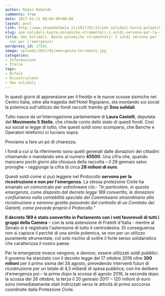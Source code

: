 ```yaml
---
author: Radio Rebelde
comments: true
date: 2017-01-21 08:04:09+00:00
layout: post
link: http://www.atomodelmale.it/2017/01/21/sms-solidali-basta-polemiche-strumentali-i-soldi-servono-per-la-ricostruzione-non-per-lemergenza/
slug: sms-solidali-basta-polemiche-strumentali-i-soldi-servono-per-la-ricostruzione-non-per-lemergenza
title: Sms Solidali. Basta polemiche strumentali! I soldi servono per la ricostruzione
  non per l'emergenza!
wordpress_id: 17581
image: uploads/2017/01/emergenza-terremoto.jpg
categories:
- Informazione
- Italia
tags:
- Bufale
- Ricostruzione
- Sms solidali
---
```


In questi giorni di apprensione per il freddo e le nuove scosse sismiche nel Centro Italia, oltre alla tragedia dell'Hotel Rigopiano, sta montando sui social la polemica sull'utilizzo dei fondi raccolti tramite gli **Sms solidali**.

Tutto nasce da un'interrogazione parlamentare di **Laura Castelli**, deputata del **Movimento 5 Stelle**, che chiede conto dello stato di questi fondi. Così sui social si legge di tutto, che questi soldi sono scomparsi, che Banche e Operatori telefonici ci lucrano sopra.

Proviamo a fare un pò di chiarezza.

I fondi a cui si fa riferimento sono quelli generati dalle donazioni dei cittadini chiamando o mandando sms al numero **45500**. Una cifra che, quando mancano pochi giorni alla chiusura della raccolta – il 29 gennaio salvo proroghe – raggiunge la cifra di circa **28 milioni di euro**.

Questi soldi come si può leggere nel Protocollo **servono per la ricostruzione e non per l'emergenza**. La stessa protezione Civile ha emanato un comunicato per sottolineare ciò:- _"In particolare, in questa emergenza, come disposto dal decreto legge 189 convertito, le donazioni confluiranno nella contabilità speciale del Commissario straordinario alla ricostruzione e saranno gestite passando dal controllo di un Comitato dei Garanti, come prevede proprio il Protocollo."_

**Il decreto 189 è stato convertito in Parlamento con i voti favorevoli di tutti i gruppi della Camera** – con la sola astensione di Fratelli d'Italia - mentre al Senato si è registrata l'astensione di tutto il centrodestra. Di conseguenza non si capisce il perchè di una simile polemica, se non per un utilizzo puramente strumentale, col solo rischio di svilire il forte senso solidaristico che caratterizza il nostro paese.

Per le emergenze invece vengono, e devono, essere utilizzati soldi pubblici. Il governo ha stanziato con il decreto legge del 17 ottobre 2016 oltre **300 milioni** per il primo sisma del 24 agosto, prevedendo interventi futuri di ricostruzione per un totale di 4,5 miliardi di spesa pubblica; con tre delibere d'emergenza poi – la prima dopo la scossa di agosto 2016, la seconda dopo la scossa del 26 ottobre, la terza il 20 gennaio 2017 – 120 milioni di euro sono immediatamente stati indirizzati verso le attività di primo soccorso coordinate dalla Protezione Civile.
